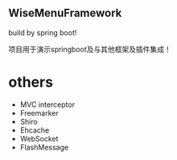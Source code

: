 WiseMenuFramework
----
build by spring boot!

项目用于演示springboot及与其他框架及插件集成！

# others
- MVC interceptor
- Freemarker
- Shiro
- Ehcache
- WebSocket
- FlashMessage
